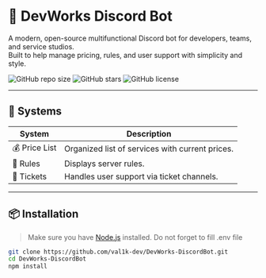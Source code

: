 # 🤖 DevWorks Discord Bot

A modern, open-source multifunctional Discord bot for developers, teams, and service studios.  
Built to help manage pricing, rules, and user support with simplicity and style.

![GitHub repo size](https://img.shields.io/github/repo-size/val1k-dev/DevWorks-DiscordBot?style=for-the-badge)
![GitHub stars](https://img.shields.io/github/stars/val1k-dev/DevWorks-DiscordBot?style=for-the-badge)
![GitHub license](https://img.shields.io/github/license/val1k-dev/DevWorks-DiscordBot?style=for-the-badge)

---

## 📂 Systems 

| System        | Description                                     |
|---------------|-------------------------------------------------|
| 💰 Price List | Organized list of services with current prices. |
| 📜 Rules      | Displays server rules.                          |
| 🎫 Tickets    | Handles user support via ticket channels.       |

---

## 📦 Installation

> Make sure you have [Node.js](https://nodejs.org/) installed.
> Do not forget to fill .env file

```bash
git clone https://github.com/val1k-dev/DevWorks-DiscordBot.git
cd DevWorks-DiscordBot
npm install
